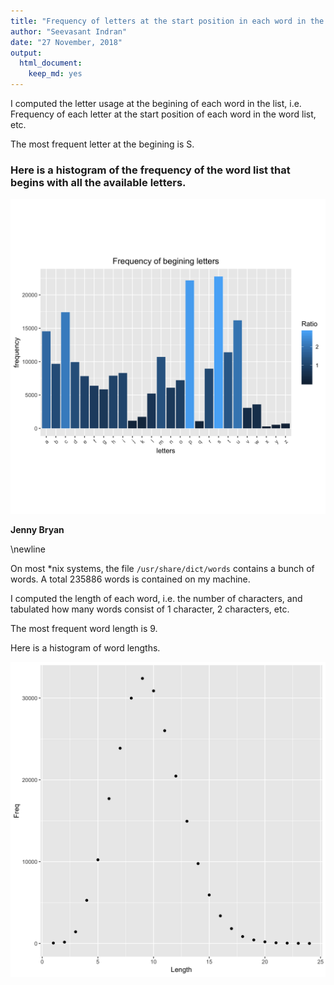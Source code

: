 ```yaml
---
title: "Frequency of letters at the start position in each word in the words dataset"
author: "Seevasant Indran"
date: "27 November, 2018"
output:
  html_document:
    keep_md: yes
---
```




I computed the letter usage at the begining of each word in the list, i.e. Frequency of each letter at the start position of each word in the word list, etc.

The most frequent letter at the begining is S.

### Here is a histogram of the frequency of the word list that begins with all the available letters.
![*Fig. 1* A histogram of letter usage in the begining of the each word](freq_let.png)  
  

  
**Jenny Bryan** 
  
\newline  
  
On most *nix systems, the file `/usr/share/dict/words` contains a bunch of words. A total 235886 words is contained on my machine.

I computed the length of each word, i.e. the number of characters, and tabulated how many words consist of 1 character, 2 characters, etc.

The most frequent word length is 9.

Here is a histogram of word lengths.

![*Fig. 1* A histogram of English word lengths](histogram.png)
